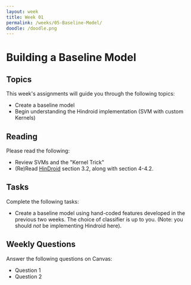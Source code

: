 ```yaml
---
layout: week
title: Week 01
permalink: /weeks/05-Baseline-Model/
doodle: /doodle.png
---
```


# Building a Baseline Model

## Topics

This week's assignments will guide you through the following topics:
* Create a baseline model
* Begin understanding the Hindroid implementation (SVM with custom Kernels)

## Reading

Please read the following:
* Review SVMs and the "Kernel Trick"
* (Re)Read
  [HinDroid](https://www.cse.ust.hk/~yqsong/papers/2017-KDD-HINDROID.pdf)
  section 3.2, along with section 4-4.2.


## Tasks

Complete the following tasks:
* Create a baseline model using hand-coded features developed in the
  previous two weeks. The choice of classifier is up to you. (Note:
  you should *not* be implementing Hindroid here).


## Weekly Questions

Answer the following questions on Canvas:
* Question 1
* Question 2
